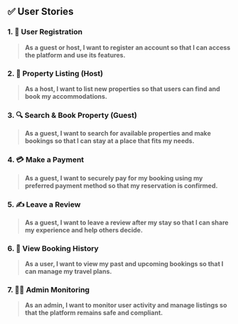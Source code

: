 
## ✅ **User Stories**

### 1. 🧾 **User Registration**
> **As a guest or host, I want to register an account so that I can access the platform and use its features.**

### 2. 🏡 **Property Listing (Host)**
> **As a host, I want to list new properties so that users can find and book my accommodations.**

### 3. 🔍 **Search & Book Property (Guest)**
> **As a guest, I want to search for available properties and make bookings so that I can stay at a place that fits my needs.**

### 4. 💳 **Make a Payment**
> **As a guest, I want to securely pay for my booking using my preferred payment method so that my reservation is confirmed.**

### 5. ✍️ **Leave a Review**
> **As a guest, I want to leave a review after my stay so that I can share my experience and help others decide.**

### 6. 🧾 **View Booking History**
> **As a user, I want to view my past and upcoming bookings so that I can manage my travel plans.**

### 7. 🧑‍💼 **Admin Monitoring**
> **As an admin, I want to monitor user activity and manage listings so that the platform remains safe and compliant.**

